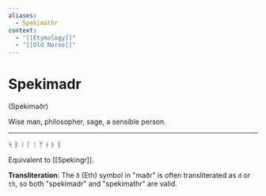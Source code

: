 ```yaml
---
aliases:
  - Spekimathr
context:
  - "[[Etymology]]"
  - "[[Old Norse]]"
---
```


# Spekimadr

(Spekimaðr)

Wise man, philosopher, sage, a sensible person.

---

ᛋ ᛒ ᛁ ᚴ ᛁ ᛘ ᛅ ᚦ ᚱ

Equivalent to [[Spekingr]].

**Transliteration**: The `ð` (Eth) symbol in "maðr" is often transliterated as `d` or `th`, so both "spekimadr" and "spekimathr" are valid.
